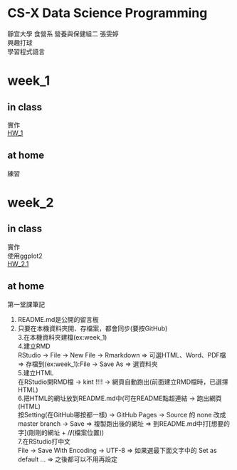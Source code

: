 # CS-X Data Science Programming
靜宜大學 食營系 營養與保健組二 張雯婷  
興趣打球  
學習程式語言  
# week_1  
## in class  
實作  
[HW_1](https://1221cc.github.io/123456/week_1/one_1)
## at home  
練習

# week_2
## in class
實作  
使用ggplot2  
[HW_2.1](https://1221cc.github.io/123456/week_2/TWO_1)  


## at home  
第一堂課筆記  
 1. README.md是公開的留言板  
 2. 只要在本機資料夾開、存檔案，都會同步(要按GitHub)  
3.在本機資料夾建檔(ex:week_1)  
4.建立RMD  
RStudio -> File -> New File -> Rmarkdown => 可選HTML、Word、PDF檔 => 存檔到(ex:week_1):File -> Save As => 選資料夾  
5.建立HTML  
在RStudio開RMD檔 -> kint !!!! -> 網頁自動跑出(前面建立RMD檔時，已選擇HTML)  
6.把HTML的網址放到README.md中(可在README點超連結 -> 跑出網頁(HTML)  
按Setting(在GitHub哪按都一樣) -> GitHub Pages -> Source 的 none 改成 master branch -> Save => 複製跑出後的網址 => 到README.md中打[想要的字](剛剛的網址 + /__/__(檔案位置))  
7.在RStudio打中文  
File -> Save With Encoding -> UTF-8 => 如果選最下面文字中的 Set as default ... => 之後都可以不用再設定  
